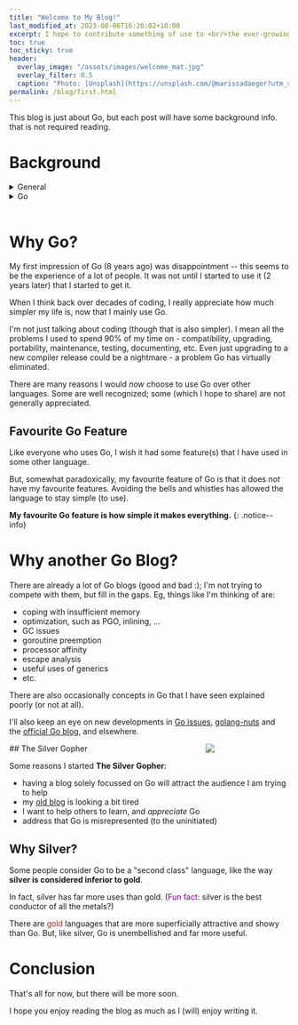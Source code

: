 ```yaml
---
title: "Welcome to My Blog!"
last_modified_at: 2023-08-06T16:20:02+10:00
excerpt: I hope to contribute something of use to <br/>the ever-growing Go community.
toc: true
toc_sticky: true
header:
  overlay_image: "/assets/images/welcome_mat.jpg"
  overlay_filter: 0.5
  caption: "Photo: [Unsplash](https://unsplash.com/@marissadaeger?utm_source=unsplash&utm_medium=referral&utm_content=creditCopyText)"
permalink: /blog/first.html
---
```


This blog is just about Go, but each post will have some background info. that is not required reading.

# Background

<details markdown="1">
<summary>General</summary>
<br/>
**About Me**

I've been developing software for more than 40 years (mainly C and C++) - using Go for 6 years now.

<div style="float: right; width: 200px;"><img src="{{ site.url }}{{ site.baseurl }}/assets/images/bio-photo.jpg"/></div>

In the past I've also been the author of magazine articles (C/C++ Users Journal etc), and in 2011 I started a general software development blog (see [Software Development Methodologies](https://devmethodologies.blogspot.com/)).  I've also written a few popular open-source projects ([Github](https://github.com/andrewwphillips)).

More recently, I've been writing about Go, and spoken at the [Sydney Go Meetup](https://www.meetup.com/golang-syd/) a few times.

**Looking for a New Great Language**

I learnt C++ in 1987.  In 2015 I had been programming in it for about 20 years, but was frustrated that I still did not feel entirely proficient in it.

There is a lot I love about C++ such as the STL.  C++11 had a lot of new useful stuff such as lambdas (that made the STL even better).

The trouble was there was just too much stuff, especially all the inheritance rules that I could never remember.

So I was looking for a new language to concentrate on.  I looked at Go and Rust, and rejected Go because it had:

* no parametric polymorphism (ie, generics)
* GC (I'd had bad experiences with Java & C#)
* I did not realise it *had* lambdas (closures)
* Go slices were not as simple as I expected
* it seemed to be missing obvious stuff
* Google had too much control (bad impression)

I liked Rust especially its innovative memory/resource management.  Also, it had something akin to the STL.

So I learnt Rust and started looking for a way to use it.

**New Job**

In January 2017 I got a new C++ job in a group that created software infrastructure, supporting several other groups using different languages (Python, Delphi, C#, Java, PHP, ...).  They also seemed keen on Rust.

A few months into the job they put me on a project to support another language, but it turned out to be Go not Rust.  My first task was to write C++ code to generate Go code then I created a Go package to support our message passing infrastructure.  It only took me a few weeks to realise that my initial impression of Go was way off track.
</details>
<!--****************************-->
<details markdown="1">
<summary>Go</summary>
<br/>
**Complexity**

I started my previous blog 12 years ago.  It was a response to a general uneasiness I had - that creating software continues to become more and more (unnecessarily) complex.

My very first blog post (see [Handling Software Complexity](https://devmethodologies.blogspot.com/2011/10/handling-software-design-complexity.html)) concluded that the way to conquer complexity is to use the principle of **divide and conquer**.

Of course, there's more to it, which I got into with later blog posts about "Agile" development - talking about things like [automated testing ("unit testing")](https://devmethodologies.blogspot.com/2014/03/unit-tests-summary.html), [emergent design](https://devmethodologies.blogspot.com/2014/05/agile-design.html) and the [wild goose chase of reusability](https://devmethodologies.blogspot.com/2012/11/reusability-futility.html).

**Simplicity of Go**

It wasn't until I started using Go that I realised that the programming language is a critical part of the solution.  Other languages make software development more complex; Go (and it's infrastructure) really makes things simpler.

</details>
<!--****************************-->
<br/>

# Why Go?

My first impression of Go (8 years ago) was disappointment -- this seems to be the experience of a lot of people.  It was not until I started to use it (2 years later) that I started to get it.

When I think back over decades of coding, I really appreciate how much simpler my life is, now that I mainly use Go.

I'm not just talking about coding (though that is also simpler).  I mean all the problems I used to spend 90% of my time on - compatibility, upgrading, portability, maintenance, testing, documenting, etc.  Even just upgrading to a new compiler release could be a nightmare - a problem Go has virtually eliminated.

There are many reasons I would _now_ choose to use Go over other languages. Some are well recognized; some (which I hope to share) are not generally appreciated.

## Favourite Go Feature

Like everyone who uses Go, I wish it had some feature(s) that I have used in some other language.

But, somewhat paradoxically, my favourite feature of Go is that it does *not* have my favourite features.  Avoiding the bells and whistles has allowed the language to stay simple (to use).

**My favourite Go feature is how simple it makes everything.**
{: .notice--info}

# Why another Go Blog?

There are already a lot of Go blogs (good and bad :);  I'm not trying to compete with them, but fill in the gaps.  Eg, things like I'm thinking of are:

* coping with insufficient memory
* optimization, such as PGO, inlining, ...
* GC issues
* goroutine preemption
* processor affinity
* escape analysis
* useful uses of generics
* etc.

There are also occasionally concepts in Go that I have seen explained poorly (or not at all).

I'll also keep an eye on new developments in [Go issues](https://github.com/golang/go/issues), [golang-nuts](https://groups.google.com/g/golang-nuts) and the [official Go blog](https://go.dev/blog/), and elsewhere.

<div style="float: right; width: 150px;"><img src="{{ site.url }}{{ site.baseurl }}/assets/images/silvergopher.png"/></div>
## The Silver Gopher

Some reasons I started **The Silver Gopher**:

* having a blog solely focussed on Go will attract the audience I am trying to help
* my [old blog](https://devmethodologies.blogspot.com/) is looking a bit tired
* I want to help others to learn, and _appreciate_ Go
* address that Go is misrepresented (to the uninitiated)

## Why Silver?

Some people consider Go to be a "second class" language, like the way **silver is considered inferior to gold**.

In fact, silver has far more uses than gold.  (<span style="color: purple;">Fun fact:</span> silver is the best conductor of all the metals?) 

There are <span style="color: brown;">gold</span> languages that are more superficially attractive and showy than Go.  But, like silver, Go is unembellished and far more useful.

# Conclusion

That's all for now, but there will be more soon.

I hope you enjoy reading the blog as much as I (will) enjoy writing it.
